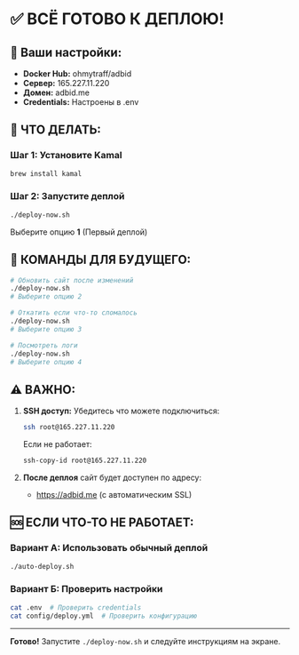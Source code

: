 # ✅ ВСЁ ГОТОВО К ДЕПЛОЮ!

## 🎯 Ваши настройки:
- **Docker Hub:** ohmytraff/adbid
- **Сервер:** 165.227.11.220
- **Домен:** adbid.me
- **Credentials:** Настроены в .env

## 🚀 ЧТО ДЕЛАТЬ:

### Шаг 1: Установите Kamal
```bash
brew install kamal
```

### Шаг 2: Запустите деплой
```bash
./deploy-now.sh
```
Выберите опцию **1** (Первый деплой)

## 📝 КОМАНДЫ ДЛЯ БУДУЩЕГО:

```bash
# Обновить сайт после изменений
./deploy-now.sh
# Выберите опцию 2

# Откатить если что-то сломалось
./deploy-now.sh
# Выберите опцию 3

# Посмотреть логи
./deploy-now.sh
# Выберите опцию 4
```

## ⚠️ ВАЖНО:

1. **SSH доступ:** Убедитесь что можете подключиться:
   ```bash
   ssh root@165.227.11.220
   ```
   Если не работает:
   ```bash
   ssh-copy-id root@165.227.11.220
   ```

2. **После деплоя** сайт будет доступен по адресу:
   - https://adbid.me (с автоматическим SSL)

## 🆘 ЕСЛИ ЧТО-ТО НЕ РАБОТАЕТ:

### Вариант А: Использовать обычный деплой
```bash
./auto-deploy.sh
```

### Вариант Б: Проверить настройки
```bash
cat .env  # Проверить credentials
cat config/deploy.yml  # Проверить конфигурацию
```

---

**Готово!** Запустите `./deploy-now.sh` и следуйте инструкциям на экране.